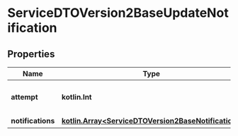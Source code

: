 
# ServiceDTOVersion2BaseUpdateNotification

## Properties
Name | Type | Description | Notes
------------ | ------------- | ------------- | -------------
**attempt** | **kotlin.Int** | 此更新通知嘗試呼叫次數 | 
**notifications** | [**kotlin.Array&lt;ServiceDTOVersion2BaseNotification&gt;**](ServiceDTOVersion2BaseNotification.md) | 通知 | 



